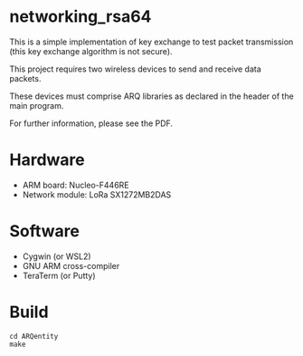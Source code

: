 # networking_rsa64
This is a simple implementation of key exchange to test packet transmission (this key exchange algorithm is not secure).

This project requires two wireless devices to send and receive data packets.

These devices must comprise ARQ libraries as declared in the header of the main program.

For further information, please see the PDF.

# Hardware
- ARM board: Nucleo-F446RE
- Network module: LoRa SX1272MB2DAS

# Software
- Cygwin (or WSL2)
- GNU ARM cross-compiler
- TeraTerm (or Putty)

# Build
```
cd ARQentity    
make
```
